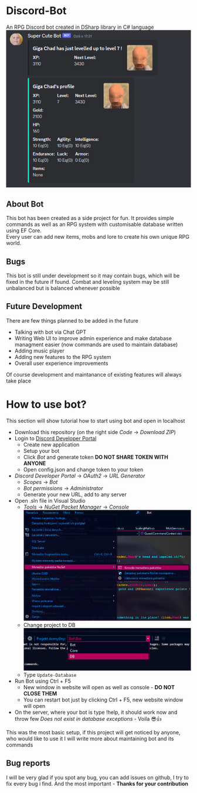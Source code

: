 # Discord-Bot
An RPG Discord bot created in DSharp library in C# language  
![Screen of bot in Discord](/Screens/ScreenOne.png)

## About Bot
This bot has been created as a side project for fun. It provides simple commands as well as an RPG system with customisable database written using EF Core.  
Every user can add new items, mobs and lore to create his own unique RPG world.

## Bugs
This bot is still under development so it may contain bugs, which will be fixed in the future if found. Combat and leveling system may be still unbalanced but is balanced whenever
possible

## Future Development
There are few things planned to be added in the future
- Talking with bot via Chat GPT
- Writing Web UI to improve admin experience and make database managment easier (now commands are used to maintain database)
- Adding music player 
- Adding new features to the RPG system
- Overall user experience improvements

Of course development and maintanance of existing features will always take place

# How to use bot?
This section will show tutorial how to start using bot and open in localhost
- Download this repository (on the right side *Code* -> *Download ZIP*)
- Login to [Discord Developer Portal](https://discord.com/developers/applications)
  + Create new application
  + Setup your bot
  + Click *Bot* and generate token **DO NOT SHARE TOKEN WITH ANYONE**
  + Open config.json and change token to your token
- *Discord Developer Portal* -> *OAuth2* -> *URL Generator*
  + *Scopes* -> *Bot*
  + *Bot permissions* -> *Administrator*
  + Generate your new URL, add to any server
- Open .sln file in Visual Studio
   + *Tools* -> *NuGet Packet Manager* -> *Console* ![How to open nuget console](/Screens/NugetOpenConsole.png)
   + Change project to DB  
     ![How to change project in console](/Screens/ChangeProject.png)
   + Type ``` Update-Database ```
- Run Bot using Ctrl + F5
   + New window in website will open as well as console - **DO NOT CLOSE THEM**
   + You can restart bot just by clicking Ctrl + F5, new website window will open
- On the server, where your bot is type !help, it should work now and throw few *Does not exist in database exceptions* - Voila  😎👍

This was the most basic setup, if this project will get noticed by anyone, who would like to use it I will write more about maintaining bot and its commands

## Bug reports
I will be very glad if you spot any bug, you can add issues on github, I try to fix every bug i find. And the most important  - **Thanks for your contribution**
